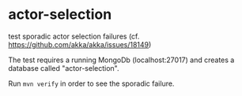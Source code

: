 # actor-selection
test sporadic actor selection failures (cf. https://github.com/akka/akka/issues/18149)

The test requires a running MongoDb (localhost:27017) and creates a database called "actor-selection".

Run ```mvn verify``` in order to see the sporadic failure.
